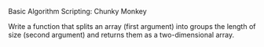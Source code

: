 Basic Algorithm Scripting: Chunky Monkey

Write a function that splits an array (first argument) into groups the length of size (second argument) and returns them as a two-dimensional array.
